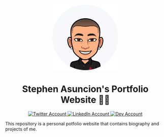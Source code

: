 <p align="center">
    <a href='https://stephenasuncion.vercel.app/' rel='nofollow'>
        <img src='./public/assets/bitmoji.webp' alt="Stephen Asuncion's Bitmoji" width='210' />
    </a>
</p>

<h1 align="center">Stephen Asuncion's Portfolio Website 👨‍🚀</h1>

<p align="center">
    <a href="https://twitter.com/Steb_01" target="_blank">
        <img src='https://img.shields.io/badge/Twitter-%231DA1F2.svg?&style=flat-square&logo=twitter&logoColor=white' alt='Twitter Account'>
    </a>
    <a href="https://www.linkedin.com/in/stephen-allen-asuncion-3735b2176/" target="_blank">
        <img src='https://img.shields.io/badge/LinkedIn-%230077B5.svg?&style=flat-square&logo=linkedin&logoColor=white' alt='LinkedIn Account'>
    </a>
    <a href="https://www.buymeacoffee.com/stephenasuncion" target="_blank">
        <img src='https://img.shields.io/badge/BuyMeACoffee-%23FFDD00.svg?&style=flat-square&logo=buy-me-a-coffee&logoColor=black' alt='Dev Account'>
    </a>
</p>

This repository is a personal potfolio website that contains biography and projects of me.